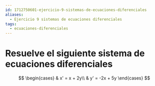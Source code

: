 ```yaml
---
id: 1712750601-ejercicio-9-sistemas-de-ecuaciones-diferenciales
aliases:
  - Ejercicio 9 sistemas de ecuaciones diferenciales
tags:
  - ecuaciones-diferenciales
---
```


# Resuelve el siguiente sistema de ecuaciones diferenciales

$$
\begin{cases}
    & x' = x + 2y\\
    & y' = -2x + 5y
\end{cases}
$$

